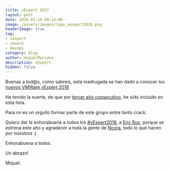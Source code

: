 ```yaml
---
title: vExpert 2017
layout: post
date: 2018-03-10 00:14:00
image: /assets/images/logo_vexpert2018.png
headerImage: true
tag:
- vexpert
- vmware
- devops
category: blog
author: miquelMariano
description: vExpert
hidden: false
---
```


Buenas a tod@s, como sabreis, esta madrugada se han dado a conocer los [nuevos VMWare vExpert 2018](https://blogs.vmware.com/vmtn/2018/03/vexpert-2018-award-announcement.html)

He tenido la suerte, de que por [tercer año consecutivo,](https://vexpert.vmware.com/directory/753) he sido incluido en esta lista.

Para mí es un orgullo formar parte de este grupo entre tanto crack.

Quiero dar la enhorabuena a todos los [#vExpert2018](https://vexpert.vmware.com/directory), a [Eric Ros,](https://twitter.com/3ricros) porque se estrena este año y agradecer a toda la gente de [Ncora,](https://twitter.com/ncora) todo lo que hacen por nosotros :)

Enhorabuena a todos.

Un abrazo!

Miquel.

